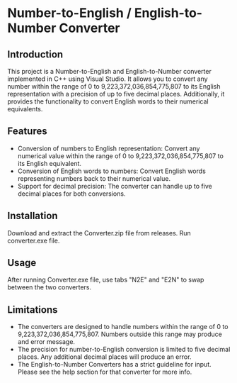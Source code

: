 # Number-to-English / English-to-Number Converter

## Introduction
This project is a Number-to-English and English-to-Number converter implemented in C++ using Visual Studio. It allows you to convert any number within the range of 0 to 9,223,372,036,854,775,807 to its English representation with a precision of up to five decimal places. Additionally, it provides the functionality to convert English words to their numerical equivalents.

## Features
* Conversion of numbers to English representation: Convert any numerical value within the range of 0 to 9,223,372,036,854,775,807 to its English equivalent.
* Conversion of English words to numbers: Convert English words representing numbers back to their numerical value.
* Support for decimal precision: The converter can handle up to five decimal places for both conversions.

## Installation
Download and extract the Converter.zip file from releases. Run converter.exe file.

## Usage
After running Converter.exe file, use tabs "N2E" and "E2N" to swap between the two converters.
## Limitations
* The converters are designed to handle numbers within the range of 0 to 9,223,372,036,854,775,807. Numbers outside this range may produce and error message.
* The precision for number-to-English conversion is limited to five decimal places. Any additional decimal places will produce an error.
* The English-to-Number Converters has a strict guideline for input. Please see the help section for that converter for more info.

